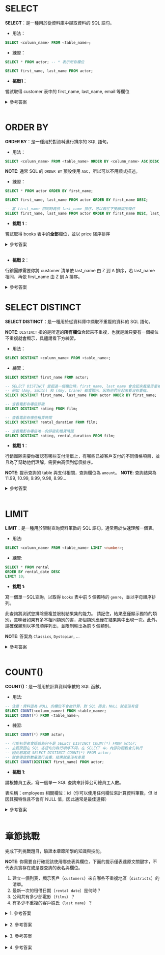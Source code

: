 # SELECT

**SELECT**：是一種用於從資料庫中擷取資料的 SQL 語句。

- 用法：

```sql
SELECT <column_name> FROM <table_name>;
```

- 練習：

```sql
SELECT * FROM actor; -- * 表示所有欄位

SELECT first_name, last_name FROM actor;
```

- **挑戰1**：

嘗試取得 customer 表中的 first_name,  last_name, email 等欄位

<details>
    <summary>參考答案</summary>

```sql
SELECT first_name, last_name, email FROM customer;
```
</details>

<br/>

# ORDER BY

**ORDER BY**：是一種用於對資料進行排序的 SQL 語句。

- 用法：

```sql
SELECT <column_name> FROM <table_name> ORDER BY <column_name> ASC|DESC;
```

**NOTE**: 通常 SQL 的 `ORDER BY` 預設使用 `ASC`，所以可以不用顯式描述。

- 練習：

```sql
SELECT * FROM actor ORDER BY first_name;

SELECT first_name, last_name FROM actor ORDER BY first_name DESC;

-- 當 first_name 相同時再依 last_name 排序，可以再往下接續排序條件
SELECT first_name, last_name FROM actor ORDER BY first_name DESC, last_name ASC;
```

- **挑戰 1**：

嘗試取得 books 表中的**全部**欄位，並以 price 降序排序

<details>
    <summary>參考答案</summary>

```sql
SELECT * FROM books ORDER BY price DESC;
```
</details>

<br/>

- **挑戰 2**：

行銷團隊需要你將 customer 清單依 last_name 由 Z 到 A 排序，若 last_name 相同，再依 first_name 由 Z 到 A 排序。

<details>
    <summary>參考答案</summary>

```sql
SELECT * FROM customer ORDER BY last_name DESC, first_name DESC;
```
</details>

# SELECT DISTINCT

**SELECT DISTINCT**：是一種用於從資料庫中擷取不重複的資料的 SQL 語句。

**NOTE**: `DISTINCT` 指的是所選的**所有欄位**合起來不重複，也就是說只要有一個欄位不重複就會顯示，具體請看下方練習。

- 用法：

```sql
SELECT DISTINCT <column_name> FROM <table_name>;
```

- 練習：

```sql
SELECT DISTINCT first_name FROM actor;

-- SELECT DISTINCT 當超過一個欄位時，first_name, last_name 會合起來看是否重複
-- 例如 (Amy, Smith) 和 (Amy, Crane) 都會顯示，因為他們合起來看沒有重複。
SELECT DISTINCT first_name, last_name FROM actor ORDER BY first_name;

-- 查看電影有哪些評級
SELECT DISTINCT rating FROM film;

-- 查看電影有哪些租賃時間
SELECT DISTINCT rental_duration FROM film;

-- 查看電影有哪些唯一的評級和租賃時間
SELECT DISTINCT rating, rental_duration FROM film;
```

- **挑戰 1**：

行銷團隊需要你確認有哪些支付清單上，有哪些已被客戶支付的不同價格項目，並且為了幫助他們理解，需要由高價到低價排序。

**NOTE**: 提示查詢的 table 與支付相關，查詢欄位為 `amount`。
**NOTE**: 查詢結果為 11.99, 10.99, 9.99, 9.98, 8.99...

<details>
    <summary>參考答案</summary>

```sql
SELECT DISTINCT amount FROM payment ORDER BY amount DESC;
```
</details>

<br/>

# LIMIT

**LIMIT**：是一種用於限制查詢資料筆數的 SQL 語句。通常用於快速理解一個表。

- 用法:

```sql
SELECT <column_name> FROM <table_name> LIMIT <number>;
```

- 練習:

```sql
SELECT * FROM rental 
ORDER BY rental_date DESC
LIMIT 10;
```

- **挑戰 1**:

寫一個單一SQL查詢，以取得 `books` 表中前 5 個獨特的 `genre`，並以字母順序排列。

此查詢將測試您排除重複並限制結果集的能力。
請記住，結果應僅顯示獨特的類別，意味著如果有多本相同類別的書，那個類別應僅在結果集中出現一次。此外，請確保類別以字母順序列出，並限制輸出為前 5 個類別。

**NOTE**: 答案為 `Classics`, `Dystopian`, ...

<details>
    <summary>參考答案</summary>

```sql
SELECT DISTINCT genre FROM books
ORDER by genre
LIMIT 5;
```
</details>

<br/>

# COUNT()

**COUNT()**：是一種用於計算資料筆數的 SQL 函數。

- 用法:

```sql
-- 注意：資料值為 NULL 的欄位不會被計算，對 SQL 而言，NULL 就是沒有值
SELECT COUNT(<column_name>) FROM <table_name>;
SELECT COUNT(*) FROM <table_name>;
```

- 練習:

```sql
SELECT COUNT(*) FROM actor;

-- 可能初學者會疑惑為何不是 SELECT DISTINCT COUNT(*) FROM actor;
-- 主要原因在 SQL 各語句的執行順序不同，在 SELECT 中，內部的函數會先執行
-- 因此若寫成 SELECT DISTINCT COUNT(*) FROM actor;
-- 就會導致對數量進行去重，結果就是沒有差異
SELECT COUNT(DISTINCT first_name) FROM actor;
```

- **挑戰 1**:

請根據員工表，寫一個單一 SQL 查詢來計算公司總員工人數。

表名稱：employees
相關欄位：id（你可以使用任何欄位來計算資料筆數，但 id 因其獨特性且不會有 NULL 值，因此通常是最佳選擇）

<details>
    <summary>參考答案</summary>

```sql
SELECT COUNT(id) FROM employees;
```
</details>

<br/>

# 章節挑戰

完成下列挑戰題目，驗證本章節所學的知識與技能。

**NOTE**: 你需要自行確認該使用哪些表與欄位，下面的提示僅表達原文關鍵字，不代表真實存在或是要查詢的表名與欄位。

1. 建立一個列表，顯示客戶（`customers`）來自哪些不重複地區（`districts`）的清單。
2. 最新一次的租借日期（`rental date`）是何時？
3. 公司共有多少部電影（`films`）？
4. 有多少不重複的客戶姓氏（`last name`）？

<details>
    <summary>1. 參考答案</summary>

```sql
SELECT DISTINCT district FROM address;
-- Ans: 
-- "Aden"
-- "Eastern Visayas"
-- "Vaduz"
-- "Tokat"
-- "Anzotegui"
-- ...
-- "Veracruz"
```
</details>

<br/>

<details>
    <summary>2. 參考答案</summary>

```sql
SELECT rental_date FROM rental
ORDER BY rental_date DESC
LIMIT 1;
-- Ans: 2020-02-14 15:16:03+00
```
</details>

<br/>

<details>
    <summary>3. 參考答案</summary>

```sql
SELECT COUNT(film_id) FROM film;
-- Ans: 1000
```
</details>

<br/>

<details>
    <summary>4. 參考答案</summary>

```sql
SELECT COUNT(DISTINCT last_name) FROM customer;
-- Ans: 599
```
</details>

<br/>